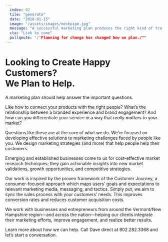 ```yaml
---
  index: 02
  tile: "generate"
  date: "2018-01-15"
  image: "/assets/images/meshpipe.jpg"
  message: "A successful marketing plan produces the right kind of traffic and a meaningful message. The result? A profitable return on investment."
  cta: "Link to come"
  pullqoute: "/"Planning for change has changed how we plan./""
---
```


# Looking to Create Happy Customers? <br />We Plan to Help.

A marketing plan should help answer the important questions.

Like how to connect your products with the right people? What’s the relationship between a branded experience and brand engagement? And how can you differentiate your service in a way that _really matters_ to your market?

Questions like these are at the core of what we do. We’re focused on developing effective solutions to marketing challenges faced by people like you. We design marketing strategies (and more) that help people help their customers.

Emerging and established businesses come to us for cost-effective market research techniques; they gain actionable insights into new market validations, growth opportunities, and competitive strategies.

Our work is inspired by the proven framework of the Customer Journey, a consumer-focused approach which maps users’ goals and expectations to relevant marketing media, messaging, and tactics. Simply put, we aim to sync the sales process with your customers’ needs. This improves conversion rates and reduces customer acquisition costs.

We work with businesses and entrepreneurs from around the Vermont/New Hampshire region—and across the nation—helping our clients integrate their marketing efforts, improve engagement, and realize better results.

Learn more about how we can help. Call Dave direct at 802.282.3368 and let’s start a conversation.
